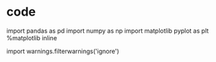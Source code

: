 # code
import pandas as pd
import numpy as np
import matplotlib pyplot as plt
%matplotlib inline

import warnings.filterwarnings('ignore')
